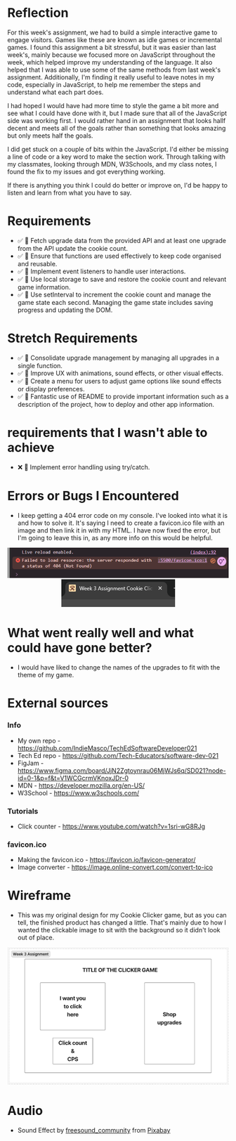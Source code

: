 # Reflection

For this week's assignment, we had to build a simple interactive game to engage visitors. Games like these are known as idle games or incremental games. I found this assignment a bit stressful, but it was easier than last week's, mainly because we focused more on JavaScript throughout the week, which helped improve my understanding of the language. It also helped that I was able to use some of the same methods from last week's assignment. Additionally, I'm finding it really useful to leave notes in my code, especially in JavaScript, to help me remember the steps and understand what each part does.

​I had hoped I would have had more time to style the game a bit more and see what I could have done with it, but I made sure that all of the JavaScript side was working first. I would rather hand in an assignment that looks hallf decent and meets all of the goals rather than something that looks amazing but only meets half the goals.

​I did get stuck on a couple of bits within the JavaScript. I'd either be missing a line of code or a key word to make the section work. Through talking with my classmates, looking through MDN, W3Schools, and my class notes, I found the fix to my issues and got everything working.

If there is anything you think I could do better or improve on, I'd be happy to listen and learn from what you have to say.

# Requirements

- ✅ 🎯 Fetch upgrade data from the provided API and at least one upgrade from the API update the cookie count.
- ✅ 🎯 Ensure that functions are used effectively to keep code organised and reusable.
- ✅ 🎯 Implement event listeners to handle user interactions.
- ✅ 🎯 Use local storage to save and restore the cookie count and relevant game information.
- ✅ 🎯 Use setInterval to increment the cookie count and manage the game state each second. Managing the game state includes saving progress and updating the DOM.

# Stretch Requirements

- ✅ 🏹 Consolidate upgrade management by managing all upgrades in a single function.
- ✅ 🏹 Improve UX with animations, sound effects, or other visual effects.
- ✅ 🏹 Create a menu for users to adjust game options like sound effects or display preferences.
- ✅ 🏹 Fantastic use of README to provide important information such as a description of the project, how to deploy and other app information.

# requirements that I wasn't able to achieve

- ❌ 🏹 Implement error handling using try/catch.

# Errors or Bugs I Encountered

- I keep getting a 404 error code on my console. I've looked into what it is and how to solve it. It's saying I need to create a favicon.ico file with an image and then link it in with my HTML. I have now fixed the error, but I'm going to leave this in, as any more info on this would be helpful.

<div align="center">

![404 error](./images/404.png)
![Favicon](./images/favicon.png)

</div>

# What went really well and what could have gone better?

- I would have liked to change the names of the upgrades to fit with the theme of my game.

# External sources

### Info

- My own repo - https://github.com/IndieMasco/TechEdSoftwareDeveloper021
- Tech Ed repo - https://github.com/Tech-Educators/software-dev-021
- FigJam - https://www.figma.com/board/JjN2Zgtoynrau06MjWJs6q/SD021?node-id=0-1&p=f&t=V1WCGcrmVKnoxJDr-0
- MDN - https://developer.mozilla.org/en-US/
- W3School - https://www.w3schools.com/

### Tutorials

- Click counter - https://www.youtube.com/watch?v=1sri-wG8RJg

### favicon.ico

- Making the favicon.ico - https://favicon.io/favicon-generator/
- Image converter - https://image.online-convert.com/convert-to-ico

# Wireframe

- This was my original design for my Cookie Clicker game, but as you can tell, the finished product has changed a little. That's mainly due to how I wanted the clickable image to sit with the background so it didn't look out of place.
<div align="center">

![Wireframe](./images/wireframe1.png)

</div>

# Audio

- Sound Effect by <a href="https://pixabay.com/users/freesound_community-46691455/?utm_source=link-attribution&utm_medium=referral&utm_campaign=music&utm_content=6462">freesound_community</a> from <a href="https://pixabay.com/sound-effects//?utm_source=link-attribution&utm_medium=referral&utm_campaign=music&utm_content=6462">Pixabay</a>
